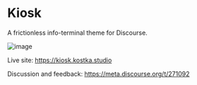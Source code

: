 # Kiosk

A frictionless info-terminal theme for Discourse.

![image](https://github.com/nolosb/discourse-theme-kiosk/assets/26887899/8fc668a6-d760-496b-a44f-5890422d33ba)

Live site: https://kiosk.kostka.studio

Discussion and feedback: https://meta.discourse.org/t/271092

